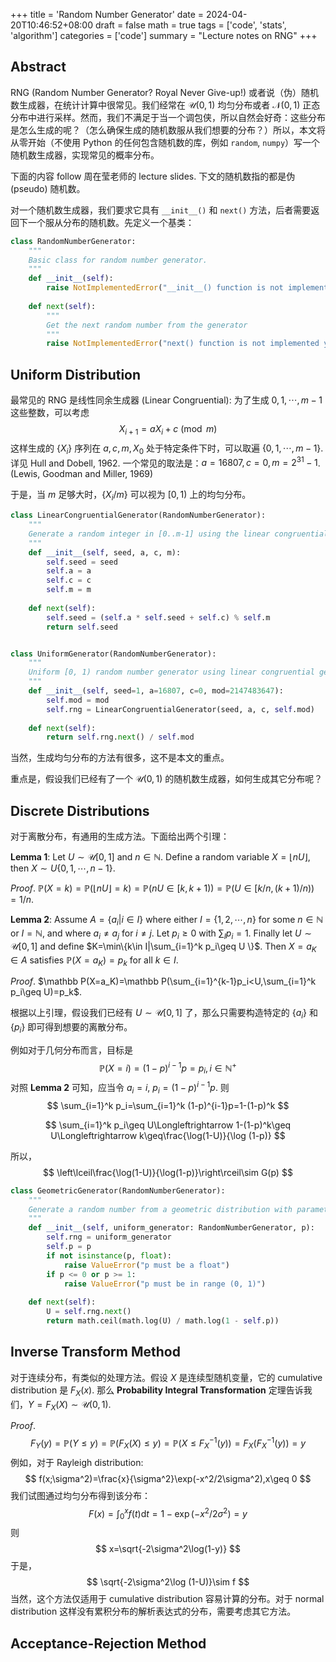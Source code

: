 +++
title = 'Random Number Generator'
date = 2024-04-20T10:46:52+08:00
draft = false
math = true
tags = ['code', 'stats', 'algorithm']
categories = ['code']
summary = "Lecture notes on RNG"
+++

## Abstract

RNG (Random Number Generator? Royal Never Give-up!) 或者说（伪）随机数生成器，在统计计算中很常见。我们经常在 $\mathcal U(0,1)$ 均匀分布或者 $\mathcal N(0,1)$ 正态分布中进行采样。然而，我们不满足于当一个调包侠，所以自然会好奇：这些分布是怎么生成的呢？（怎么确保生成的随机数服从我们想要的分布？）所以，本文将从零开始（不使用 Python 的任何包含随机数的库，例如 `random`, `numpy`）写一个随机数生成器，实现常见的概率分布。

下面的内容 follow 周在莹老师的 lecture slides. 下文的随机数指的都是伪 (pseudo) 随机数。

对一个随机数生成器，我们要求它具有 `__init__()` 和 `next()` 方法，后者需要返回下一个服从分布的随机数。先定义一个基类：

```python
class RandomNumberGenerator:
    """
    Basic class for random number generator.
    """
    def __init__(self):
        raise NotImplementedError("__init__() function is not implemented yet")
    
    def next(self):
        """
        Get the next random number from the generator
        """
        raise NotImplementedError("next() function is not implemented yet")
```

## Uniform Distribution

最常见的 RNG 是线性同余生成器 (Linear Congruential): 为了生成 $0,1,\cdots,m-1$ 这些整数，可以考虑
$$
X_{i+1}=aX_i+c \pmod m
$$
这样生成的 $\{X_i\}$ 序列在 $a,c,m,X_0$ 处于特定条件下时，可以取遍 $\{0,1,\cdots,m-1\}$. 详见 Hull and Dobell, 1962. 一个常见的取法是：$a=16807,c=0,m=2^{31}-1$. (Lewis, Goodman and Miller, 1969)

于是，当 $m$ 足够大时，$\{X_i/m\}$ 可以视为 $[0,1)$ 上的均匀分布。

```python
class LinearCongruentialGenerator(RandomNumberGenerator):
    """
    Generate a random integer in [0..m-1] using the linear congruential generator.
    """
    def __init__(self, seed, a, c, m):
        self.seed = seed
        self.a = a
        self.c = c
        self.m = m
    
    def next(self):
        self.seed = (self.a * self.seed + self.c) % self.m
        return self.seed


class UniformGenerator(RandomNumberGenerator):
    """
    Uniform [0, 1) random number generator using linear congruential generator.
    """
    def __init__(self, seed=1, a=16807, c=0, mod=2147483647):
        self.mod = mod
        self.rng = LinearCongruentialGenerator(seed, a, c, self.mod)
    
    def next(self):
        return self.rng.next() / self.mod
```

当然，生成均匀分布的方法有很多，这不是本文的重点。

重点是，假设我们已经有了一个 $\mathcal U(0,1)$ 的随机数生成器，如何生成其它分布呢？

## Discrete Distributions

对于离散分布，有通用的生成方法。下面给出两个引理：

**Lemma 1**: Let $U\sim \mathcal U[0,1]$ and $n\in\mathbb N$. Define a random variable $X=\lfloor nU\rfloor$, then $X\sim U\{0,1,\cdots,n-1\}$.

*Proof*. $\mathbb P(X=k)=\mathbb P(\lfloor nU\rfloor=k)=\mathbb P(nU\in [k,k+1))=\mathbb P(U\in [k/n,(k+1)/n))=1/n$.

**Lemma 2**: Assume $A=\{a_i|i\in I\}$ where either $I=\{1,2,\cdots,n\}$ for some $n\in\mathbb N$ or $I=\mathbb N$, and where $a_i\neq a_j$ for $i\neq j$. Let $p_i\geq 0$ with $\sum_I p_i=1$. Finally let $U\sim\mathcal U[0,1]$ and define $K=\min\{k\in I|\sum_{i=1}^k p_i\geq U \}$. Then $X=a_K\in A$ satisfies $\mathbb P(X=a_K)=p_k$ for all $k\in I$.

*Proof*. $\mathbb P(X=a_K)=\mathbb P(\sum_{i=1}^{k-1}p_i<U,\sum_{i=1}^k p_i\geq U)=p_k$.

根据以上引理，假设我们已经有 $U\sim \mathcal U[0,1]$ 了，那么只需要构造特定的 $\{a_i\}$ 和 $\{p_i\}$ 即可得到想要的离散分布。

例如对于几何分布而言，目标是
$$
\mathbb P(X=i)=(1-p)^{i-1}p=p_i,i\in\mathbb N^+
$$
对照 **Lemma 2** 可知，应当令 $a_i=i$, $p_i=(1-p)^{i-1}p$. 则
$$
\sum_{i=1}^k p_i=\sum_{i=1}^k (1-p)^{i-1}p=1-(1-p)^k
$$

$$
\sum_{i=1}^k p_i\geq U\Longleftrightarrow 1-(1-p)^k\geq U\Longleftrightarrow k\geq\frac{\log(1-U)}{\log (1-p)}
$$

所以，
$$
\left\lceil\frac{\log(1-U)}{\log(1-p)}\right\rceil\sim G(p)
$$

```python
class GeometricGenerator(RandomNumberGenerator):
    """ 
    Generate a random number from a geometric distribution with parameter p.
    """
    def __init__(self, uniform_generator: RandomNumberGenerator, p):
        self.rng = uniform_generator
        self.p = p
        if not isinstance(p, float):
            raise ValueError("p must be a float")
        if p <= 0 or p >= 1:
            raise ValueError("p must be in range (0, 1)")
    
    def next(self):
        U = self.rng.next()
        return math.ceil(math.log(U) / math.log(1 - self.p))
```

## Inverse Transform Method

对于连续分布，有类似的处理方法。假设 $X$ 是连续型随机变量，它的 cumulative distribution 是 $F_X(x)$. 那么 **Probability Integral Transformation** 定理告诉我们，$Y=F_X(X)\sim \mathcal U(0,1)$. 

*Proof*.
$$
F_Y(y)=\mathbb P(Y\leq y)=\mathbb P(F_X(X)\leq y)=\mathbb P(X\leq F_X^{-1}(y))=F_X(F_X^{-1}(y))=y
$$
例如，对于 Rayleigh distribution:
$$
f(x;\sigma^2)=\frac{x}{\sigma^2}\exp(-x^2/2\sigma^2),x\geq 0
$$
我们试图通过均匀分布得到该分布：
$$
F(x)=\int_0^x f(t)\mathrm dt=1-\exp(-x^2/2\sigma^2)=y
$$
则
$$
x=\sqrt{-2\sigma^2\log(1-y)}
$$
于是，
$$
\sqrt{-2\sigma^2\log (1-U)}\sim f
$$
当然，这个方法仅适用于 cumulative distribution 容易计算的分布。对于 normal distribution 这样没有累积分布的解析表达式的分布，需要考虑其它方法。

## Acceptance-Rejection Method


